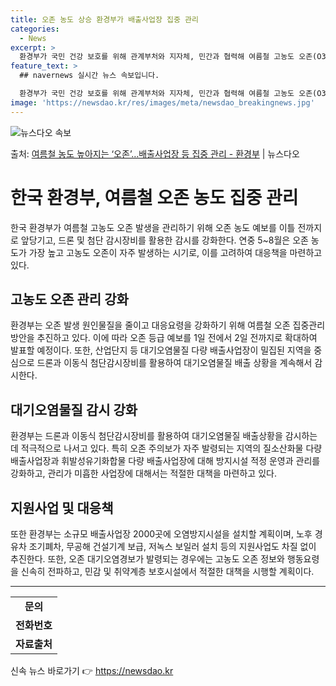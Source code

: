 ```yaml
---
title: 오존 농도 상승 환경부가 배출사업장 집중 관리
categories:
  - News
excerpt: >
  환경부가 국민 건강 보호를 위해 관계부처와 지자체, 민간과 협력해 여름철 고농도 오존(O3) 발생을 집중관리…
feature_text: >
  ## navernews 실시간 뉴스 속보입니다.

  환경부가 국민 건강 보호를 위해 관계부처와 지자체, 민간과 협력해 여름철 고농도 오존(O3) 발생을 집중관리…
image: 'https://newsdao.kr/res/images/meta/newsdao_breakingnews.jpg'
---
```


![뉴스다오 속보](https://newsdao.kr/res/images/meta/newsdao_breakingnews.jpg)

<p>출처: <a href="https://newsdao.kr/3755" rel="dofollow">여름철 농도 높아지는 ‘오존’…배출사업장 등 집중 관리 - 환경부</a> | 뉴스다오</p>

<h1>한국 환경부, 여름철 오존 농도 집중 관리</h1>

<p data-ke-size="size16">한국 환경부가 여름철 고농도 오존 발생을 관리하기 위해 오존 농도 예보를 이틀 전까지로 앞당기고, 드론 및 첨단 감시장비를 활용한 감시를 강화한다. 연중 5~8월은 오존 농도가 가장 높고 고농도 오존이 자주 발생하는 시기로, 이를 고려하여 대응책을 마련하고 있다.</p>

<h2>고농도 오존 관리 강화</h2>
<p data-ke-size="size16">환경부는 오존 발생 원인물질을 줄이고 대응요령을 강화하기 위해 여름철 오존 집중관리 방안을 추진하고 있다. 이에 따라 오존 등급 예보를 1일 전에서 2일 전까지로 확대하여 발표할 예정이다. 또한, 산업단지 등 대기오염물질 다량 배출사업장이 밀집된 지역을 중심으로 드론과 이동식 첨단감시장비를 활용하여 대기오염물질 배출 상황을 계속해서 감시한다.</p>

<h2>대기오염물질 감시 강화</h2>
<p data-ke-size="size16">환경부는 드론과 이동식 첨단감시장비를 활용하여 대기오염물질 배출상황을 감시하는데 적극적으로 나서고 있다. 특히 오존 주의보가 자주 발령되는 지역의 질소산화물 다량 배출사업장과 휘발성유기화합물 다량 배출사업장에 대해 방지시설 적정 운영과 관리를 강화하고, 관리가 미흡한 사업장에 대해서는 적절한 대책을 마련하고 있다.</p>

<h2>지원사업 및 대응책</h2>
<p data-ke-size="size16">또한 환경부는 소규모 배출사업장 2000곳에 오염방지시설을 설치할 계획이며, 노후 경유차 조기폐차, 무공해 건설기계 보급, 저녹스 보일러 설치 등의 지원사업도 차질 없이 추진한다. 또한, 오존 대기오염경보가 발령되는 경우에는 고농도 오존 정보와 행동요령을 신속히 전파하고, 민감 및 취약계층 보호시설에서 적절한 대책을 시행할 계획이다.</p>

<hr>

<table>
	<tr>
		<td style="text-align: center; height: 17px;"><b>문의</b></td>
	</tr>
	<tr>
		<td style="text-align: center; height: 17px;"><b>전화번호</b></td>
	</tr>
	<tr>
		<td style="text-align: center; height: 17px;"><b>자료출처</b></td>
	</tr>
</table> 

신속 뉴스 바로가기 👉 <a href="https://newsdao.kr" rel="dofollow">https://newsdao.kr</a>



